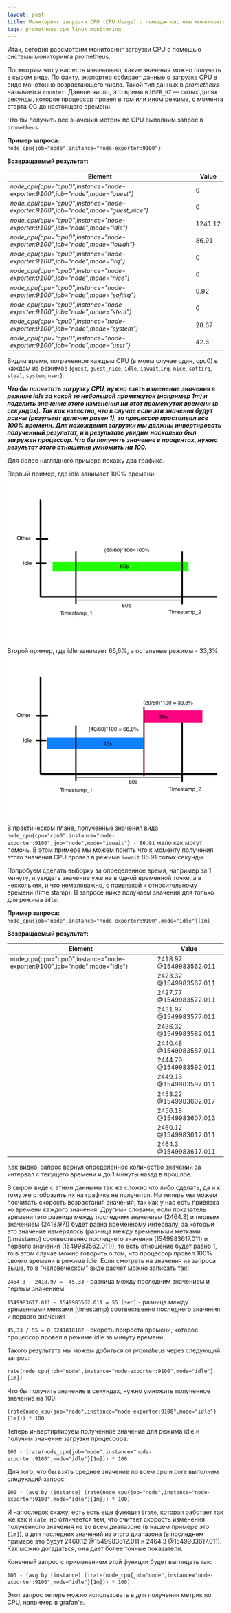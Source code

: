 ```yaml
---
layout: post
title: Мониторинг загрузки CPU (CPU Usage) с помощью системы мониторига Prometheus.
tags: prometheus cpu linux monitoring
---
```


Итак, сегодня рассмотрим мониторинг загрузки CPU с помощью системы мониторинга prometheus.

Посмотрим что у нас есть изначально, какие значения можно получать в сыром виде.
По факту, экспортер собирает данные о загрузке CPU в виде монотонно возрастающего числа. Такой тип данных в _prometheus_ называется `counter`.
Данное число, это время в `USER_HZ` — сотых долях секунды, которое процессор провел в том или ином режиме, с момента старта ОС до настоящего времени.

Что бы получить все значения метрик по CPU выполним запрос в `prometheus`.

__Пример запроса:__  
`node_cpu{job="node",instance="node-exporter:9100"}`

__Возвращаемый результат:__

| Element                                                                         | Value   |
|---------------------------------------------------------------------------------|---------|
| *node_cpu{cpu="cpu0",instance="node-exporter:9100",job="node",mode="guest"}*   | 0       |
| *node_cpu{cpu="cpu0",instance="node-exporter:9100",job="node",mode="guest_nice"}* | 0       |
| *node_cpu{cpu="cpu0",instance="node-exporter:9100",job="node",mode="idle"}* | 1241.12 |
| *node_cpu{cpu="cpu0",instance="node-exporter:9100",job="node",mode="iowait"}* | 86.91   |
| *node_cpu{cpu="cpu0",instance="node-exporter:9100",job="node",mode="irq"}* | 0       |
| *node_cpu{cpu="cpu0",instance="node-exporter:9100",job="node",mode="nice"}* | 0       |
| *node_cpu{cpu="cpu0",instance="node-exporter:9100",job="node",mode="softirq"}* | 0.92    |
| *node_cpu{cpu="cpu0",instance="node-exporter:9100",job="node",mode="steal"}* | 0       |
| *node_cpu{cpu="cpu0",instance="node-exporter:9100",job="node",mode="system"}* | 28.67   |
| *node_cpu{cpu="cpu0",instance="node-exporter:9100",job="node",mode="user"}* | 42.6    |

Видим время, потраченное каждым CPU (в моем случае один, cpu0) в каждом из режимов (`guest`, `guest_nice`, `idle`, `iowait`,`irq`, `nice`, `softirq`, `steal`, `system`, `user`).

*__Что бы посчитать загрузку CPU, нужно взять изменение значения в режиме idle за какой то небольшой промежуток (например 1m) и поделить значение этого изменения на этот промежуток времени (в секундах). Так как известно, что в случае если эти значения будут равны (результат деления равен 1), то процессор простаивал все 100% времени. Для нахождения загрузки мы должны инвертировать полученный результат, и в результате увидим насколько был загружен процессор. Что бы получить значение в процентах, нужно результат этого отношения умножить на 100.__*

Для более наглядного примера покажу два графика.

Первый пример, где idle занимает 100% времени:
![idle_100%](/images/Idle_100.png)

Второй пример, где idle занимает 66,6%, а остальные режимы - 33,3%:
![idle_100%](/images/Idle_not_100.png)


В практическом плане, полученные значения вида
`node_cpu{cpu="cpu0",instance="node-exporter:9100",job="node",mode="iowait"} - 86.91` мало как могут помочь. В этом примере мы можем понять что к моменту получения этого значения CPU провел в режиме `iowait` 86.91 сотых секунды.

Попробуем сделать выборку за определенное время, например за 1 минуту, и увидеть значение уже не в одной временной точке, а в нескольких, и что немаловажно, с привязкой к относительному времени (time stamp).
В запросе ниже получаем значения для только для режима `idle`.

__Пример запроса:__   
`node_cpu{job="node",instance="node-exporter:9100",mode="idle"}[1m]`

__Возвращаемый результат:__

| Element      | Value   |
|--------------|---------| 
|node_cpu{cpu="cpu0",instance="node-exporter:9100",job="node",mode="idle"}    |2418.97 @1549983562.011 
| 																			  |2423.32 @1549983567.011 
|                                                    						  |2427.77 @1549983572.011 
|                                                    						  |2431.97 @1549983577.011 
|                                                    						  |2436.32 @1549983582.011 
|                                                    						  |2440.48 @1549983587.011 
|                                                    						  |2444.79 @1549983592.011 
|                                                    						  |2449.13 @1549983597.011 
|                                                    						  |2453.22 @1549983602.017 
|                                                    						  |2456.18 @1549983607.013 
|                                                    						  |2460.12 @1549983612.011 
|                                                    						  |2464.3 @1549983617.011  



Как видно, запрос вернул определенное количество значений за интервал с текущего времени и до 1 минуты назад в прошлое.

В сыром виде с этими данными так же сложно что либо сделать, да и к тому же отобразить их на графике не получится. 
Но теперь мы можем посчитать скорость возрастания значения, так как у нас есть привязка ко времени каждого значения. 
Другими словами, если показатель времени (это разница между последним значением (2464.3) и первым значением (2418.97)) будет равна временному интервалу, за который это значение измерялось (разница между временными метками (timestamp) соотвественно последнего значения (1549983617.011) и первого значения (1549983562.011)), то есть отношение будет равно 1, то в этом случае можно говорить о том, что процессор провел 100% своего времени в режиме idle.
Если смотреть на значения из запроса выше, то в "человеческом" виде расчет можно записать так:

`2464.3 - 2418.97 =  45,33`  - разница между последним значением и первым значением

`1549983617.011 - 1549983562.011 = 55 (sec)` - разница между временными метками (timestamp) соотвественно последнего значения и первого значения

`45,33 / 55 = 0,8241818182` - скороть прироста времени, которое процессор провел в режиме idle за минуту времени.

Такого результата мы можем добиться от _promeheus_ через следующий запрос:
```shell
rate(node_cpu{job="node",instance="node-exporter:9100",mode="idle"}[1m])

```

Что бы получить значение в секундах, нужно умножить полученное значение на 100: 
```shell
(rate(node_cpu{job="node",instance="node-exporter:9100",mode="idle"}[1m])) * 100

```

Теперь инвертиртируем полученное значение для режима idle и получим значение загрузки процессора:
```shell
100 - (rate(node_cpu{job="node",instance="node-exporter:9100",mode="idle"}[1m])) * 100

```
Для того, что бы взять среднее значение по всем cpu и core выполним следующий запрос:
```shell
100 - (avg by (instance) (rate(node_cpu{job="node",instance="node-exporter:9100",mode="idle"}[1m])) * 100)

```
И напоследок скажу, есть есть еще функция `irate`, которая работает так же как и `rate`, но отличается тем, что считает скорость изменения полученного значения не во всем диапазоне (в нашем примере это `[1m]`), а для последних значений из этого диапазона (в последнем примере это будут 2460.12 @1549983612.011 и 2464.3 @1549983617.011). Как можно догадаться, она дает более точные показатели.

Конечный запрос с применением этой функции будет выглядеть так:
```shell
100 - (avg by (instance) (irate(node_cpu{job="node",instance="node-exporter:9100",mode="idle"}[1m])) * 100)

```
Этот запрос теперь можно использовать в для получения метрик по CPU, например в grafan'е. 


